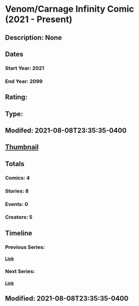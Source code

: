 # Venom/Carnage Infinity Comic (2021 - Present)
## Description: None
## Dates
### Start Year: 2021
### End Year: 2099
## Rating: 
## Type: 
## Modifed: 2021-08-08T23:35:35-0400
## [Thumbnail](http://i.annihil.us/u/prod/marvel/i/mg/b/40/image_not_available.jpg)
## Totals
### Comics: 4
### Stories: 8
### Events: 0
### Creators: 5
## Timeline
### Previous Series: 
#### [Link]()
### Next Series: 
#### [Link]()
## Modified: 2021-08-08T23:35:35-0400